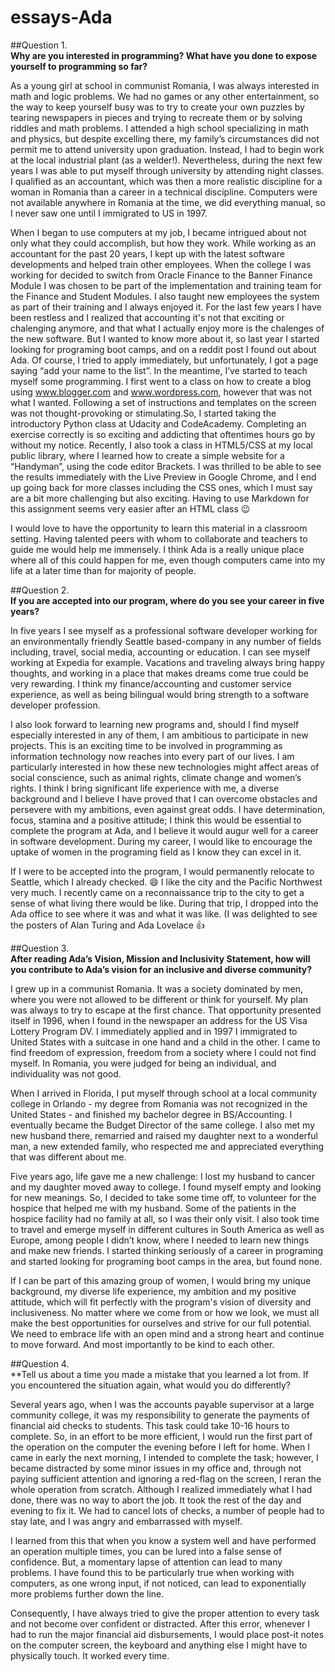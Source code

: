 # essays-Ada

##Question 1.	                  
**Why are you interested in programming? What have you done to expose yourself to programming so far?**

As a young girl at school in communist Romania, I was always interested in math and logic problems. We had no games or any other entertainment, so the way to keep yourself busy was to try to create your own puzzles by tearing newspapers in pieces and trying to recreate them or by solving riddles and math problems. I attended a high school specializing in math and physics, but despite excelling there, my family’s circumstances did not permit me to attend university upon graduation. Instead, I had to begin work at the local industrial plant (as a welder!). Nevertheless, during the next few years I was able to put myself through university by attending night classes. I qualified as an accountant, which was then a more realistic discipline for a woman in Romania than a career in a technical discipline. Computers were not available anywhere in Romania at the time, we did everything manual, so I never saw one until I immigrated to US in 1997. 

When I began to use computers at my job, I became intrigued about not only what they could accomplish, but how they work. While working as an accountant for the past 20 years, I kept up with the latest software developments and helped train other employees. When the college I was working for decided to switch from Oracle Finance to the Banner Finance Module I was chosen to be part of the implementation and training team for the Finance and Student Modules. I also taught new employees the system as part of their training and I always enjoyed it. For the last few years I have been restless and I realized that accounting  it's not that exciting or chalenging anymore, and that what I  actually enjoy more is the chalenges of the new software. But I wanted to know more about it, so last year I started looking for programing boot camps, and on a reddit post I found out about Ada. Of course, I tried to apply immediately, but unfortunately, I got a page saying “add your name to the list”. 
In the meantime, I’ve started to teach myself some programming. I first went to a class on how to create a blog using www.blogger.com and www.wordpress.com, however that was not what  I wanted. Following a set of instructions and templates on the screen was not thought-provoking or stimulating.So, I started taking the introductory Python class at Udacity and CodeAcademy. Completing an exercise correctly is so exciting and addicting that oftentimes hours go by without my notice. 
Recently, I also took a class in HTML5/CSS at my local public library, where I learned how to create a simple website for a “Handyman”, using the code editor Brackets. I was thrilled to be able to see the results immediately with the Live Preview in Google Chrome, and I end up going back for more classes including the CSS ones, which I must say are a bit more challenging but also exciting. 
Having to use Markdown for this assignment seems very easier after an HTML class :wink:

I would love to have the opportunity to learn this material in a classroom setting. Having talented peers with whom to collaborate and teachers to guide me would help me immensely. I think Ada is a really unique place where all of this could happen for me, even though computers came into my life at a later time than for majority of people.

##Question 2.          
**If you are accepted into our program, where do you see your career in five years?**

In five years I see myself as a professional software developer working for an environmentally friendly Seattle based-company in any number of fields including, travel, social media, accounting or education. I can see myself working at Expedia for example. Vacations and traveling always bring happy thoughts, and working in a place that makes dreams come true could be very rewarding. I think my finance/accounting and customer service experience, as well as being bilingual would bring strength to a software developer profession. 

I also look forward to learning new programs and, should I find myself especially interested in any of them, I am ambitious to participate in new projects. This is an exciting time to be involved in programming as information technology now reaches into every part of our lives. I am particularly interested in how these new technologies might affect areas of social conscience, such as animal rights, climate change and women’s rights. 
I think I bring significant life experience with me, a diverse background and I believe I have proved that I can overcome obstacles and persevere with my ambitions, even against great odds. I have determination, focus, stamina and a positive attitude; I think this would be essential to complete the program at Ada, and I believe it would augur well for a career in software development. During my career, I would like to encourage the uptake of women in the programing field as I know they can excel in it.

If I were to be accepted into the program, I would permanently relocate to Seattle, which I already checked. :smile: I like the city and the Pacific Northwest very much. I recently came on a reconnaissance trip to the city to get a sense of what living there would be like. During that trip, I dropped into the Ada office to see where it was and what it was like. (I was delighted to see the posters of Alan Turing and Ada Lovelace :+1:

##Question 3.           
**After reading Ada’s Vision, Mission and Inclusivity Statement, how will you contribute to Ada’s vision for an inclusive and diverse community?**

I grew up in a communist Romania. It was a society dominated by men, where you were not allowed to be different or think for yourself. My plan was always to try to escape at the first chance. That opportunity presented itself in 1996, when I found in the newspaper an address for the US Visa Lottery Program DV. I immediately applied and in 1997 I immigrated to United States with a suitcase in one hand and a child in the other. I came to find freedom of expression, freedom from a society where I could not find myself. In Romania, you were judged for being an individual, and individuality was not good.
 
When I arrived in Florida, I put myself through school at a local community college in Orlando - my degree from Romania was not recognized in the United States - and finished my bachelor degree in BS/Accounting. I eventually became the Budget Director of the same college. I also met my new husband there, remarried and raised my daughter next to a wonderful man, a new extended family, who respected me and appreciated everything that was different about me.
 
Five years ago, life gave me a new challenge: I lost my husband to cancer and my daughter moved away to college. I found myself empty and looking for new meanings. So, I decided to take some time off, to volunteer for the hospice that helped me with my husband. Some of the patients in the hospice facility had no family at all, so I was their only visit. 
I also took time to travel and emerge myself in different cultures in South America as well as Europe, among people I didn’t know, where I needed to learn new things and make new friends. 
I started thinking seriously of a career in programing and started looking for programing boot camps in the area, but found none.

If I can be part of this amazing group of women, I would bring my unique background, my diverse life experience, my ambition and my positive attitude, which will fit perfectly with the program's vision of diversity and inclusiveness.  No matter where we come from or how we look, we must all make the best opportunities for ourselves and strive for our full potential. We need to embrace life with an open mind and a strong heart and continue to move forward. And most importantly to be kind to each other. 

##Question 4.     
**Tell us about a time you made a mistake that you learned a lot from. If you encountered the situation again, what would you do differently?

Several years ago, when I was the accounts payable supervisor at a large community college, it was my responsibility to generate the payments of financial aid checks to students. This task could take 10-16 hours to complete. So, in an effort to be more efficient, I would run the first part of the operation on the computer the evening before I left for home. When I came in early the next morning, I intended to complete the task; however, I became distracted by some minor issues in my office and, through not paying sufficient attention and ignoring a red-flag on the screen, I reran the whole operation from scratch. Although I realized immediately what I had done, there was no way to abort the job. It took the rest of the day and evening to fix it. We had to cancel lots of checks, a number of people had to stay late, and I was angry and embarrassed with myself.

I learned from this that when you know a system well and have performed an operation multiple times, you can be lured into a false sense of confidence. But, a momentary lapse of attention can lead to many problems. I have found this to be particularly true when working with computers, as one wrong input, if not noticed, can lead to exponentially more problems further down the line. 

Consequently, I have always tried to give the proper attention to every task and not become over confident or distracted. After this error, whenever I had to run the major financial aid disbursements, I would place post-it notes on the computer screen, the keyboard and anything else I might have to physically touch. It worked every time.




